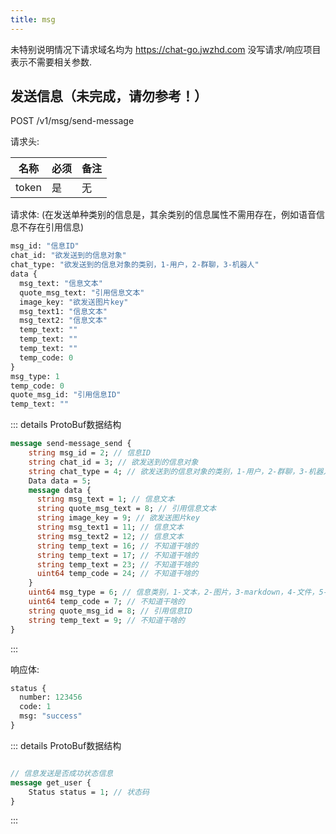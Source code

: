 ```yaml
---
title: msg
---
```


未特别说明情况下请求域名均为 https://chat-go.jwzhd.com
没写请求/响应项目表示不需要相关参数.  

## 发送信息（未完成，请勿参考！）

POST /v1/msg/send-message

请求头:  

|名称|必须|备注|
|---|---|---|
|token|是|无|

请求体:  (在发送单种类别的信息是，其余类别的信息属性不需用存在，例如语音信息不存在引用信息)
```ProtoBuf
msg_id: "信息ID"
chat_id: "欲发送到的信息对象"
chat_type: "欲发送到的信息对象的类别，1-用户，2-群聊，3-机器人"
data {
  msg_text: "信息文本"
  quote_msg_text: "引用信息文本"
  image_key: "欲发送图片key"
  msg_text1: "信息文本"
  msg_text2: "信息文本"
  temp_text: ""
  temp_text: ""
  temp_text: ""
  temp_code: 0
}
msg_type: 1
temp_code: 0
quote_msg_id: "引用信息ID"
temp_text: ""
```
::: details ProtoBuf数据结构
```proto
message send-message_send {
    string msg_id = 2; // 信息ID
    string chat_id = 3; // 欲发送到的信息对象
    string chat_type = 4; // 欲发送到的信息对象的类别，1-用户，2-群聊，3-机器人
    Data data = 5;
    message data {
      string msg_text = 1; // 信息文本
      string quote_msg_text = 8; // 引用信息文本
      string image_key = 9; // 欲发送图片key
      string msg_text1 = 11; // 信息文本
      string msg_text2 = 12; // 信息文本
      string temp_text = 16; // 不知道干啥的
      string temp_text = 17; // 不知道干啥的
      string temp_text = 23; // 不知道干啥的
      uint64 temp_code = 24; // 不知道干啥的
    }
    uint64 msg_type = 6; // 信息类别，1-文本，2-图片，3-markdown，4-文件，5-表单，6-文章，7-表情，8-html
    uint64 temp_code = 7; // 不知道干啥的
    string quote_msg_id = 8; // 引用信息ID
    string temp_text = 9; // 不知道干啥的
}
```
:::

响应体:  
```ProtoBuf
status {
  number: 123456
  code: 1
  msg: "success"
}
```
::: details ProtoBuf数据结构
```proto

// 信息发送是否成功状态信息
message get_user {
    Status status = 1; // 状态码
}
```
:::
